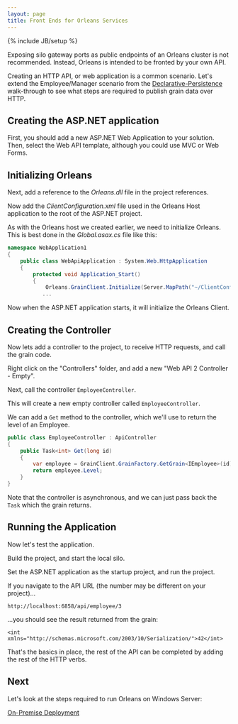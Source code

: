 ```yaml
---
layout: page
title: Front Ends for Orleans Services
---
```

{% include JB/setup %}

Exposing silo gateway ports as public endpoints of an Orleans cluster is not recommended.
Instead, Orleans is intended to be fronted by your own API.

Creating an HTTP API, or web application is a common scenario.
Let's extend the Employee/Manager scenario from the  [Declarative-Persistence](Declarative-Persistence) walk-through to see what steps are required to publish grain data over HTTP.

## Creating the ASP.NET application
First, you should add a new ASP.NET Web Application to your solution. Then, select the Web API template, although you could use MVC or Web Forms.


## Initializing Orleans

Next, add a reference to the _Orleans.dll_ file in the project references.

Now add the _ClientConfiguration.xml_ file used in the Orleans Host application to the root of the ASP.NET project.

As with the Orleans host we created earlier, we need to initialize Orleans.
This is best done in the _Global.asax.cs_ file like this:

``` csharp
namespace WebApplication1
{
    public class WebApiApplication : System.Web.HttpApplication
    {
        protected void Application_Start()
        {
            Orleans.GrainClient.Initialize(Server.MapPath("~/ClientConfiguration.xml"));
       	   ...
```


Now when the ASP.NET application starts, it will initialize the Orleans Client.

## Creating the Controller

Now lets add a controller to the project, to receive HTTP requests, and call the grain code.

Right click on the "Controllers" folder, and add a new "Web API 2 Controller - Empty".

Next, call the controller `EmployeeController`.

This will create a new empty controller called `EmployeeController`.

We can add a `Get` method to the controller, which we'll use to return the level of an Employee.

``` csharp
public class EmployeeController : ApiController
{
    public Task<int> Get(long id)
    {
        var employee = GrainClient.GrainFactory.GetGrain<IEmployee>(id);
        return employee.Level;
    }
}
```

Note that the controller is asynchronous, and we can just pass back the `Task` which the grain returns.

## Running the Application

Now let's test the application.

Build the project, and start the local silo.

Set the ASP.NET application as the startup project, and run the project.

If you navigate to the API URL (the number may be different on your project)...

    http://localhost:6858/api/employee/3


 ...you should see the result returned from the grain:


    <int xmlns="http://schemas.microsoft.com/2003/10/Serialization/">42</int>


That's the basics in place, the rest of the API can be completed by adding the rest of the HTTP verbs.

## Next

Let's look at the steps required to run Orleans on Windows Server:

[On-Premise Deployment](On-Premise-Deployment)
